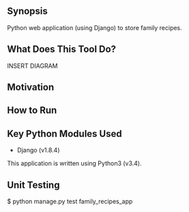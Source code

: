 ## Synopsis

Python web application (using Django) to store family recipes.

## What Does This Tool Do?
INSERT DIAGRAM

## Motivation


## How to Run


## Key Python Modules Used

- Django (v1.8.4)

This application is written using Python3 (v3.4).

## Unit Testing

$ python manage.py test family_recipes_app
